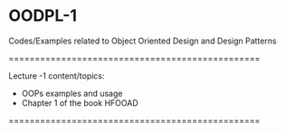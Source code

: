 # OODPL-1
Codes/Examples related to Object Oriented Design and Design Patterns



================================================

Lecture -1 content/topics:

- OOPs examples and usage
- Chapter 1 of the book HFOOAD

================================================
